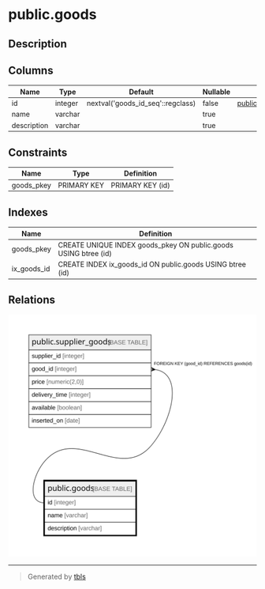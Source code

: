 # public.goods

## Description

## Columns

| Name | Type | Default | Nullable | Children | Parents | Comment |
| ---- | ---- | ------- | -------- | -------- | ------- | ------- |
| id | integer | nextval('goods_id_seq'::regclass) | false | [public.supplier_goods](public.supplier_goods.md) |  |  |
| name | varchar |  | true |  |  |  |
| description | varchar |  | true |  |  |  |

## Constraints

| Name | Type | Definition |
| ---- | ---- | ---------- |
| goods_pkey | PRIMARY KEY | PRIMARY KEY (id) |

## Indexes

| Name | Definition |
| ---- | ---------- |
| goods_pkey | CREATE UNIQUE INDEX goods_pkey ON public.goods USING btree (id) |
| ix_goods_id | CREATE INDEX ix_goods_id ON public.goods USING btree (id) |

## Relations

![er](public.goods.svg)

---

> Generated by [tbls](https://github.com/k1LoW/tbls)
